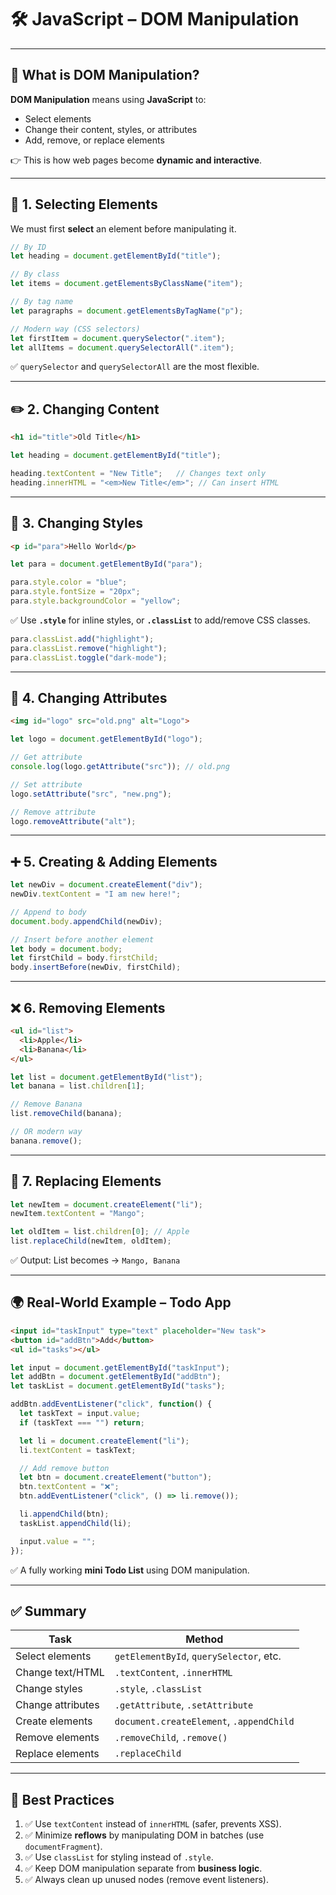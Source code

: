 # 🛠️ JavaScript – DOM Manipulation

---

## 📖 What is DOM Manipulation?

**DOM Manipulation** means using **JavaScript** to:

* Select elements
* Change their content, styles, or attributes
* Add, remove, or replace elements

👉 This is how web pages become **dynamic and interactive**.

---

## 🔎 1. Selecting Elements

We must first **select** an element before manipulating it.

```javascript
// By ID
let heading = document.getElementById("title");

// By class
let items = document.getElementsByClassName("item");

// By tag name
let paragraphs = document.getElementsByTagName("p");

// Modern way (CSS selectors)
let firstItem = document.querySelector(".item");
let allItems = document.querySelectorAll(".item");
```

✅ `querySelector` and `querySelectorAll` are the most flexible.

---

## ✏️ 2. Changing Content

```html
<h1 id="title">Old Title</h1>
```

```javascript
let heading = document.getElementById("title");

heading.textContent = "New Title";   // Changes text only
heading.innerHTML = "<em>New Title</em>"; // Can insert HTML
```

---

## 🎨 3. Changing Styles

```html
<p id="para">Hello World</p>
```

```javascript
let para = document.getElementById("para");

para.style.color = "blue";
para.style.fontSize = "20px";
para.style.backgroundColor = "yellow";
```

✅ Use **`.style`** for inline styles, or **`.classList`** to add/remove CSS classes.

```javascript
para.classList.add("highlight");
para.classList.remove("highlight");
para.classList.toggle("dark-mode");
```

---

## 🔧 4. Changing Attributes

```html
<img id="logo" src="old.png" alt="Logo">
```

```javascript
let logo = document.getElementById("logo");

// Get attribute
console.log(logo.getAttribute("src")); // old.png

// Set attribute
logo.setAttribute("src", "new.png");

// Remove attribute
logo.removeAttribute("alt");
```

---

## ➕ 5. Creating & Adding Elements

```javascript
let newDiv = document.createElement("div");
newDiv.textContent = "I am new here!";

// Append to body
document.body.appendChild(newDiv);

// Insert before another element
let body = document.body;
let firstChild = body.firstChild;
body.insertBefore(newDiv, firstChild);
```

---

## ❌ 6. Removing Elements

```html
<ul id="list">
  <li>Apple</li>
  <li>Banana</li>
</ul>
```

```javascript
let list = document.getElementById("list");
let banana = list.children[1];

// Remove Banana
list.removeChild(banana);

// OR modern way
banana.remove();
```

---

## 🔄 7. Replacing Elements

```javascript
let newItem = document.createElement("li");
newItem.textContent = "Mango";

let oldItem = list.children[0]; // Apple
list.replaceChild(newItem, oldItem);
```

✅ Output: List becomes → `Mango, Banana`

---

## 🌍 Real-World Example – Todo App

```html
<input id="taskInput" type="text" placeholder="New task">
<button id="addBtn">Add</button>
<ul id="tasks"></ul>
```

```javascript
let input = document.getElementById("taskInput");
let addBtn = document.getElementById("addBtn");
let taskList = document.getElementById("tasks");

addBtn.addEventListener("click", function() {
  let taskText = input.value;
  if (taskText === "") return;

  let li = document.createElement("li");
  li.textContent = taskText;

  // Add remove button
  let btn = document.createElement("button");
  btn.textContent = "❌";
  btn.addEventListener("click", () => li.remove());

  li.appendChild(btn);
  taskList.appendChild(li);

  input.value = "";
});
```

✅ A fully working **mini Todo List** using DOM manipulation.

---

## ✅ Summary

| Task              | Method                                   |
| ----------------- | ---------------------------------------- |
| Select elements   | `getElementById`, `querySelector`, etc.  |
| Change text/HTML  | `.textContent`, `.innerHTML`             |
| Change styles     | `.style`, `.classList`                   |
| Change attributes | `.getAttribute`, `.setAttribute`         |
| Create elements   | `document.createElement`, `.appendChild` |
| Remove elements   | `.removeChild`, `.remove()`              |
| Replace elements  | `.replaceChild`                          |

---

## 🧠 Best Practices

1. ✅ Use `textContent` instead of `innerHTML` (safer, prevents XSS).
2. ✅ Minimize **reflows** by manipulating DOM in batches (use `documentFragment`).
3. ✅ Use `classList` for styling instead of `.style`.
4. ✅ Keep DOM manipulation separate from **business logic**.
5. ✅ Always clean up unused nodes (remove event listeners).

